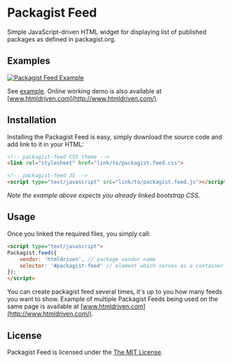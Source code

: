 # Packagist Feed

Simple JavaScript-driven HTML widget for displaying list of published packages as defined in packagist.org.

## Examples

[![Packagist Feed Example](http://www.htmldriven.com/assets/images/projects/packagist-feed.png)](http://www.htmldriven.com/)

See [example](./example/index.html).
Online working demo is also available at [www.htmldriven.com](http://www.htmldriven.com/).

## Installation

Installing the Packagist Feed is easy, simply download the source code and add link to it in your HTML:

```html
<!-- packagist-feed CSS theme -->
<link rel="stylesheet" href="link/to/packagist.feed.css">

<!-- packagist-feed JS -->
<script type="text/javascript" src="link/to/packagist.feed.js"></script>
```

*Note the example above expects you already linked bootstrap CSS.*

## Usage

Once you linked the required files, you simply call:

```html
<script type="text/javascript">
Packagist.feed({
    vendor: 'htmldriven', // package vendor name
    selector: '#packagist-feed' // element which serves as a container for Packagist Feed HTML
});
</script>
```

You can create packagist feed several times, it's up to you how many feeds you want to show.
Example of multiple Packagist Feeds being used on the same page is available at [www.htmldriven.com](http://www.htmldriven.com/).

## License

Packagist Feed is licensed under the [The MIT License](./LICENSE).
